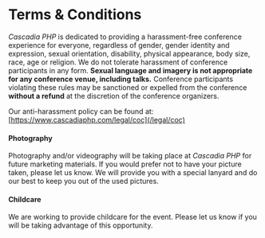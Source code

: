 # Terms & Conditions
*Cascadia PHP* is dedicated to providing a harassment-free conference experience for everyone, regardless of gender, 
gender identity and expression, sexual orientation, disability, physical appearance, body size, race, age or religion. 
We do not tolerate harassment of conference participants in any form. 
**Sexual language and imagery is not appropriate for any conference venue, including talks.**
Conference participants violating these rules may be sanctioned or expelled from the conference **without a refund**
at the discretion of the conference organizers. 

Our anti-harassment policy can be found at: [https://www.cascadiaphp.com/legal/coc](/legal/coc)

#### Photography
Photography and/or videography will be taking place at *Cascadia PHP* for future marketing materials. If you would 
prefer not to have your picture taken, please let us know. We will provide you with a special lanyard and do our best 
to keep you out of the used pictures.

#### Childcare
We are working to provide childcare for the event. Please let us know if you will be taking advantage of this 
opportunity.


